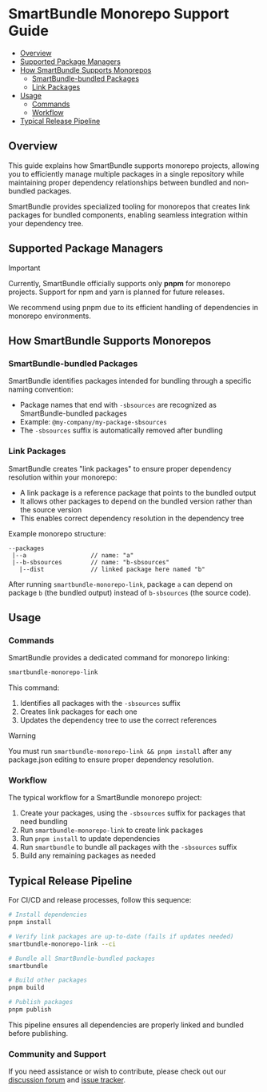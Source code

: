 
# SmartBundle Monorepo Support Guide

<!-- Table of Contents -->
- [Overview](#overview)
- [Supported Package Managers](#supported-package-managers)
- [How SmartBundle Supports Monorepos](#how-smartbundle-supports-monorepos)
    - [SmartBundle-bundled Packages](#smartbundle-bundled-packages)
    - [Link Packages](#link-packages)
- [Usage](#usage)
    - [Commands](#commands)
    - [Workflow](#workflow)
- [Typical Release Pipeline](#typical-release-pipeline)

## Overview

This guide explains how SmartBundle supports monorepo projects, allowing you to efficiently manage multiple packages in a single repository while maintaining proper dependency relationships between bundled and non-bundled packages.

SmartBundle provides specialized tooling for monorepos that creates link packages for bundled components, enabling seamless integration within your dependency tree.

## Supported Package Managers

> [!IMPORTANT]
> Currently, SmartBundle officially supports only **pnpm** for monorepo projects. Support for npm and yarn is planned for future releases.

We recommend using pnpm due to its efficient handling of dependencies in monorepo environments.

## How SmartBundle Supports Monorepos

### SmartBundle-bundled Packages

SmartBundle identifies packages intended for bundling through a specific naming convention:

- Package names that end with `-sbsources` are recognized as SmartBundle-bundled packages
- Example: `@my-company/my-package-sbsources`
- The `-sbsources` suffix is automatically removed after bundling

### Link Packages

SmartBundle creates "link packages" to ensure proper dependency resolution within your monorepo:

- A link package is a reference package that points to the bundled output
- It allows other packages to depend on the bundled version rather than the source version
- This enables correct dependency resolution in the dependency tree

Example monorepo structure:
```
--packages
 |--a                  // name: "a"
 |--b-sbsources        // name: "b-sbsources"
   |--dist             // linked package here named "b"
```

After running `smartbundle-monorepo-link`, package `a` can depend on package `b` (the bundled output) instead of `b-sbsources` (the source code).

## Usage

### Commands

SmartBundle provides a dedicated command for monorepo linking:

```bash
smartbundle-monorepo-link
```

This command:
1. Identifies all packages with the `-sbsources` suffix
2. Creates link packages for each one
3. Updates the dependency tree to use the correct references

> [!WARNING]
> You must run `smartbundle-monorepo-link && pnpm install` after any package.json editing to ensure proper dependency resolution.

### Workflow

The typical workflow for a SmartBundle monorepo project:

1. Create your packages, using the `-sbsources` suffix for packages that need bundling
2. Run `smartbundle-monorepo-link` to create link packages
3. Run `pnpm install` to update dependencies
4. Run `smartbundle` to bundle all packages with the `-sbsources` suffix
5. Build any remaining packages as needed

## Typical Release Pipeline

For CI/CD and release processes, follow this sequence:

```bash
# Install dependencies
pnpm install

# Verify link packages are up-to-date (fails if updates needed)
smartbundle-monorepo-link --ci

# Bundle all SmartBundle-bundled packages
smartbundle

# Build other packages
pnpm build

# Publish packages
pnpm publish
```

This pipeline ensures all dependencies are properly linked and bundled before publishing.

### Community and Support
If you need assistance or wish to contribute, please check out our [discussion forum](https://github.com/your-org/smartbundle/discussions) and [issue tracker](https://github.com/your-org/smartbundle/issues).
